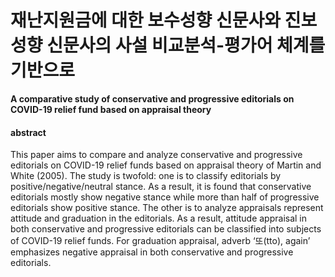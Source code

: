 # 재난지원금에 대한 보수성향 신문사와 진보성향 신문사의 사설 비교분석-평가어 체계를 기반으로

<b>A comparative study of conservative and progressive editorials on COVID-19 relief fund based on appraisal theory</b>   

#### abstract
This paper aims to compare and analyze conservative and progressive editorials on COVID-19 relief funds based on appraisal theory of Martin and White (2005). The study is twofold: one is to classify editorials by positive/negative/neutral stance. As a result, it is found that conservative editorials mostly show negative stance while more than half of progressive editorials show positive stance. The other is to analyze appraisals represent attitude and graduation in the editorials. As a result, attitude appraisal in both conservative and progressive editorials can be classified into subjects of COVID-19 relief funds. For graduation appraisal, adverb ‘또(tto), again’ emphasizes negative appraisal in both conservative and progressive editorials.
